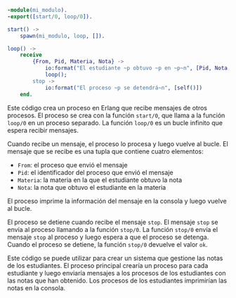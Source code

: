 ```erlang
-module(mi_modulo).
-export([start/0, loop/0]).

start() ->
    spawn(mi_modulo, loop, []).

loop() ->
    receive
        {From, Pid, Materia, Nota} ->
            io:format("El estudiante ~p obtuvo ~p en ~p~n", [Pid, Nota, Materia]),
            loop();
        stop ->
            io:format("El proceso ~p se detendrá~n", [self()])
    end.
```

Este código crea un proceso en Erlang que recibe mensajes de otros procesos. El proceso se crea con la función `start/0`, que llama a la función `loop/0` en un proceso separado. La función `loop/0` es un bucle infinito que espera recibir mensajes.

Cuando recibe un mensaje, el proceso lo procesa y luego vuelve al bucle. El mensaje que se recibe es una tupla que contiene cuatro elementos:

* `From`: el proceso que envió el mensaje
* `Pid`: el identificador del proceso que envió el mensaje
* `Materia`: la materia en la que el estudiante obtuvo la nota
* `Nota`: la nota que obtuvo el estudiante en la materia

El proceso imprime la información del mensaje en la consola y luego vuelve al bucle.

El proceso se detiene cuando recibe el mensaje `stop`. El mensaje `stop` se envía al proceso llamando a la función `stop/0`. La función `stop/0` envía el mensaje `stop` al proceso y luego espera a que el proceso se detenga. Cuando el proceso se detiene, la función `stop/0` devuelve el valor `ok`.

Este código se puede utilizar para crear un sistema que gestione las notas de los estudiantes. El proceso principal crearía un proceso para cada estudiante y luego enviaría mensajes a los procesos de los estudiantes con las notas que han obtenido. Los procesos de los estudiantes imprimirían las notas en la consola.